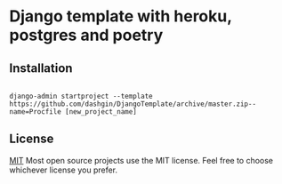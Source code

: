 # Django template with heroku, postgres and poetry

## Installation

<pre><code>
django-admin startproject --template https://github.com/dashgin/DjangoTemplate/archive/master.zip--name=Procfile [new_project_name]
</code></pre>

## License

[MIT](https://choosealicense.com/licenses/mit/)
Most open source projects use the MIT license. Feel free to choose whichever license you prefer.

